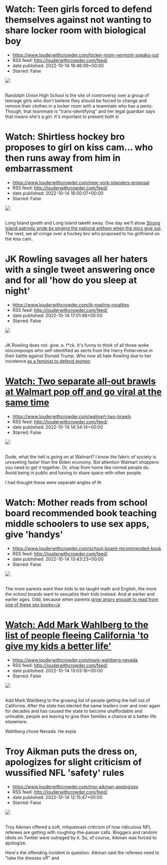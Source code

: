 # Watch: Teen girls forced to defend themselves against not wanting to share locker room with biological boy
 - https://www.louderwithcrowder.com/locker-room-vermont-speaks-out
 - RSS feed: http://louderwithcrowder.com/feed/
 - date published: 2022-10-14 18:46:09+00:00
 - Starred: False

<img src="https://www.louderwithcrowder.com/media-library/image.png?id=31947036&amp;width=1245&amp;height=700&amp;coordinates=0%2C0%2C0%2C118" /><br /><br /><p>Randolph Union High School is the site of controversy over a group of teenage girls who don't believe they should be forced to change and remove their clothes in a locker room with a teammate who has a penis. Though, that teammate is "trans-identifying" and her legal guardian says that means she's a girl. It's important to present both si

# Watch: Shirtless hockey bro proposes to girl on kiss cam... who then runs away from him in embarrassment
 - https://www.louderwithcrowder.com/new-york-islanders-proposal
 - RSS feed: http://louderwithcrowder.com/feed/
 - date published: 2022-10-14 18:00:07+00:00
 - Starred: False

<img src="https://www.louderwithcrowder.com/media-library/image.png?id=31946835&amp;width=1245&amp;height=700&amp;coordinates=0%2C0%2C0%2C118" /><br /><br /><p>Long Island giveth and Long Island taketh away. One day we'll show <a href="https://www.louderwithcrowder.com/national-anthemnew-york-islanders" target="_blank">Strong Island patriotic pride by singing the national anthem when the mics give out</a>. The next, we all cringe over a hockey bro who proposed to his girlfriend on the kiss cam..

# JK Rowling savages all her haters with a single tweet answering once and for all 'how do you sleep at night'
 - https://www.louderwithcrowder.com/jk-rowling-royalties
 - RSS feed: http://louderwithcrowder.com/feed/
 - date published: 2022-10-14 17:01:46+00:00
 - Starred: False

<img src="https://www.louderwithcrowder.com/media-library/image.png?id=31946576&amp;width=1245&amp;height=700&amp;coordinates=0%2C0%2C0%2C145" /><br /><br /><p>JK Rowling does not. give. a. f*ck. It's funny to think of all those woke nincompoops who self-identified as sects from the Harry Potterverse in their battle against Donald Trump. Who now all hate Rowling due to her insistence <a href="https://www.louderwithcrowder.com/jk-rowling-defies-hater" target="_blank">as a feminist to defend women

# Watch: Two separate all-out brawls at Walmart pop off and go viral at the same time
 - https://www.louderwithcrowder.com/walmart-two-brawls
 - RSS feed: http://louderwithcrowder.com/feed/
 - date published: 2022-10-14 14:34:14+00:00
 - Starred: False

<img src="https://www.louderwithcrowder.com/media-library/image.png?id=31945824&amp;width=1245&amp;height=700&amp;coordinates=0%2C59%2C0%2C59" /><br /><br /><p>Dude, what the hell is going on at Walmart? I know the fabric of society is unraveling faster than the Biden economy. But attention Walmart shoppers: you need to get it together. Or, shop from home like normal people do. Avoid being in public and having to share space with other people.</p><p>I had thought these were separate angles of th

# Watch: Mother reads from school board recommended book teaching middle schoolers to use sex apps, give 'handys'
 - https://www.louderwithcrowder.com/school-board-recommended-book
 - RSS feed: http://louderwithcrowder.com/feed/
 - date published: 2022-10-14 13:43:23+00:00
 - Starred: False

<img src="https://www.louderwithcrowder.com/media-library/image.png?id=31945607&amp;width=1245&amp;height=700&amp;coordinates=0%2C0%2C0%2C118" /><br /><br /><p>The more parents want their kids to be taught math and English, the more the school boards want to sexualize their kids instead. And at earlier and earlier ages. Odd, because when parents <a href="https://www.louderwithcrowder.com/school-board-chicago-summer-reading" target="_blank">grow angry enough to read from one of these sex books</a

# Watch: Add Mark Wahlberg to the list of people fleeing California 'to give my kids a better life'
 - https://www.louderwithcrowder.com/mark-wahlberg-nevada
 - RSS feed: http://louderwithcrowder.com/feed/
 - date published: 2022-10-14 13:03:18+00:00
 - Starred: False

<img src="https://www.louderwithcrowder.com/media-library/image.png?id=31945581&amp;width=1245&amp;height=700&amp;coordinates=0%2C63%2C0%2C55" /><br /><br /><p>Add Mark Wahlberg to the growing list of people getting the hell out of California. After the state has elected the same leaders over and over again for decades and has caused the state to become unaffordable and unlivable, people are leaving to give their families a chance at a better life elsewhere.</p><p>Wahlberg chose Nevada. He expla

# Troy Aikman puts the dress on, apologizes for slight criticism of wussified NFL 'safety' rules
 - https://www.louderwithcrowder.com/troy-aikman-apologizes
 - RSS feed: http://louderwithcrowder.com/feed/
 - date published: 2022-10-14 12:15:47+00:00
 - Starred: False

<img src="https://www.louderwithcrowder.com/media-library/image.png?id=31945306&amp;width=1245&amp;height=700&amp;coordinates=0%2C74%2C0%2C44" /><br /><br /><p>Troy Aikman offered a soft, milquetoast criticism of how ridiculous NFL referees are getting with roughing-the-passer calls. Bloggers and random idiots on Twitter were outraged by it. So, of course, Aikman was forced to apologize.</p><p>Here's the offending incident in question. Aikman said the referees need to "take the dresses off" and 
